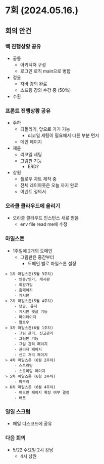 # 7회 (2024.05.16.)
## 회의 안건
### 백 진행상황 공유
- 공통
	- 아키텍쳐 구성
	- 로그인 로직 main으로 병합
- 정윤
	- 자바 강의 완료
	- 스프링 강의 수강 중 (50%)
- 수환
### 프론트 진행상황 공유
- 주하
	- 되돌리기, 앞으로 가기 기능
		- 리코일 세팅이 필요해서 다른 부분 먼저
	- 메인 페이지
- 재윤
	- 리코일 세팅
	- 그림판 기능
		- ERD?
- 상원
	- 플로우 차트 제작 중
	- 전체 레이아웃은 오늘 까지 완료
	- 이벤트 정의서
### 오라클 클라우드에 올리기
- 오라클 클라우드 인스턴스 새로 받음
	- env file read me에 수정
### 마일스톤 
- 1주일에 2개의 도메인
	- 그림판은 중간부터
        - 도메인 별로 마일스톤 설정
```
> 1차 마일스톤(5월 3주차)
    - 인증/인가, 게시판
	- 회원가입
	- 홈페이지
	- 게시판
> 2차 마일스톤(5월 4주차)
    - 댓글, 유저
	- 게시판 댓글 기능
	- 마이페이지
	- 팔로우
> 3차 마일스톤(6월 1주차)
    - 그림 관리, 신고관리
	- 그림판 기능
	- 그림 관리 페이지
	- 관리자 페이지
	- 신고 처리 페이지
> 4차 마일스톤 (6월 2주차)
    - 스트리밍
	- 스트리밍 페이지
> 5차 마일스톤 (6월 3주차)
    - 마무리
> 6차 마일스톤 (6월 4주차)
    - 어드민 페이지 확장 여부 결정
    - 배포
```

### 일일 스크럼
- 매일 디스코드에 공유
### 다음 회의
- 5/22 수요일 2시 강남
	- 4시 상원